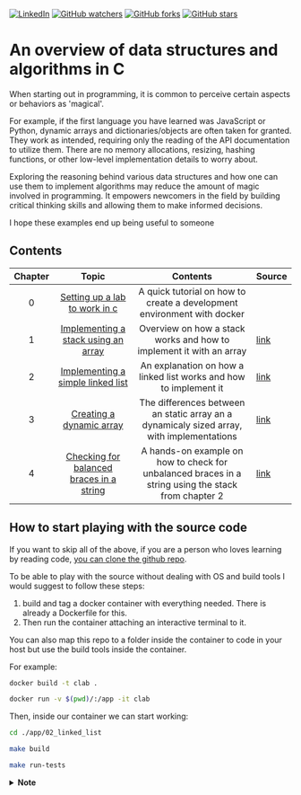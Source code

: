 [![LinkedIn](https://img.shields.io/badge/linkedin-%230077B5.svg?style=sociale&logo=linkedin&logoColor=white)](https://www.linkedin.com/in/lautaro-jayat/)
[![GitHub watchers](https://img.shields.io/github/watchers/lautarojayat/data-structures-and-algorithms-in-c.svg?style=social&label=Watch)](https://GitHub.com/lautarojayat/data-structures-and-algorithms-in-c/watchers/)
[![GitHub forks](https://img.shields.io/github/forks/lautarojayat/data-structures-and-algorithms-in-c.svg?style=social&label=Fork)](https://GitHub.com/lautarojayat/data-structures-and-algorithms-in-c/network/)
[![GitHub stars](https://img.shields.io/github/stars/lautarojayat/data-structures-and-algorithms-in-c.svg?style=social&label=Star)](https://GitHub.com/lautarojayat/data-structures-and-algorithms-in-c/stargazers/)

# An overview of data structures and algorithms in C

When starting out in programming, it is common to perceive certain aspects or behaviors as 'magical'.

For example, if the first language you have learned was JavaScript or Python, dynamic arrays and dictionaries/objects are often taken for granted. They work as intended, requiring only the reading of the API documentation to utilize them. There are no memory allocations, resizing, hashing functions, or other low-level implementation details to worry about.

Exploring the reasoning behind various data structures and how one can use them to implement algorithms may reduce the amount of magic involved in programming. It empowers newcomers in the field by building critical thinking skills and allowing them to make informed decisions.

I hope these examples end up being useful to someone

## Contents

| Chapter |                                     Topic                                      |                                              Contents                                               | Source                                                                                                              |
| :-----: | :----------------------------------------------------------------------------: | :-------------------------------------------------------------------------------------------------: | ------------------------------------------------------------------------------------------------------------------- |
|    0    |        [Setting up a lab to work in c](00_setting_up_the_lab/readme.md)        |               A quick tutorial on how to create a development environment with docker               |
|    1    | [Implementing a stack using an array](01_stack_array_implementation/readme.md) |                 Overview on how a stack works and how to implement it with an array                 | [link](https://github.com/LautaroJayat/data-structures-and-algorithms-in-c/tree/main/01_stack_array_implementation) |
|    2    |         [Implementing a simple linked list](02_linked_list/readme.md)          |                  An explanation on how a linked list works and how to implement it                  | [link](https://github.com/LautaroJayat/data-structures-and-algorithms-in-c/tree/main/02_linked_list)                |
|    3    |             [Creating a dynamic array](03_dynamic_array/readme.md)             |      The differences between an static array an a dynamicaly sized array, with implementations      | [link](https://github.com/LautaroJayat/data-structures-and-algorithms-in-c/tree/main/03_dynamic_array)              |
|    4    | [Checking for balanced braces in a string](04_check_balanced_braces/readme.md) | A hands-on example on how to check for unbalanced braces in a string using the stack from chapter 2 | [link](https://github.com/LautaroJayat/data-structures-and-algorithms-in-c/tree/main/04_check_balanced_braces)      |

## How to start playing with the source code

If you want to skip all of the above, if you are a person who loves learning by reading code, [you can clone the github repo](https://github.com/LautaroJayat/data-structures-and-algorithms-in-c).

To be able to play with the source without dealing with OS and build tools I would suggest to follow these steps:

1. build and tag a docker container with everything needed. There is already a Dockerfile for this.
2. Then run the container attaching an interactive terminal to it.

You can also map this repo to a folder inside the container to code in your host but use the build tools inside the container.

For example:

```bash
docker build -t clab .

docker run -v $(pwd)/:/app -it clab
```

Then, inside our container we can start working:

```bash
cd ./app/02_linked_list

make build

make run-tests
```

<details>

**<summary> Note </summary>**

Keep in mind I'm not a C expert nor I know all the conventions for this language.
I will strive to keep all the examples and the source as _correct_ as I can.
Also, If you read something odd, you can [make a PR](https://github.com/LautaroJayat/data-structures-and-algorithms-in-c/pulls) or [fill an issue](https://github.com/LautaroJayat/data-structures-and-algorithms-in-c/issues) in the [github repo](https://github.com/LautaroJayat/data-structures-and-algorithms-in-c).

</details>
